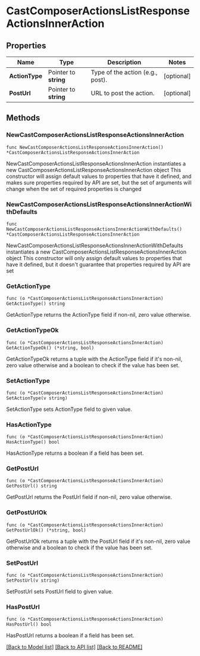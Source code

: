 # CastComposerActionsListResponseActionsInnerAction

## Properties

Name | Type | Description | Notes
------------ | ------------- | ------------- | -------------
**ActionType** | Pointer to **string** | Type of the action (e.g., post). | [optional] 
**PostUrl** | Pointer to **string** | URL to post the action. | [optional] 

## Methods

### NewCastComposerActionsListResponseActionsInnerAction

`func NewCastComposerActionsListResponseActionsInnerAction() *CastComposerActionsListResponseActionsInnerAction`

NewCastComposerActionsListResponseActionsInnerAction instantiates a new CastComposerActionsListResponseActionsInnerAction object
This constructor will assign default values to properties that have it defined,
and makes sure properties required by API are set, but the set of arguments
will change when the set of required properties is changed

### NewCastComposerActionsListResponseActionsInnerActionWithDefaults

`func NewCastComposerActionsListResponseActionsInnerActionWithDefaults() *CastComposerActionsListResponseActionsInnerAction`

NewCastComposerActionsListResponseActionsInnerActionWithDefaults instantiates a new CastComposerActionsListResponseActionsInnerAction object
This constructor will only assign default values to properties that have it defined,
but it doesn't guarantee that properties required by API are set

### GetActionType

`func (o *CastComposerActionsListResponseActionsInnerAction) GetActionType() string`

GetActionType returns the ActionType field if non-nil, zero value otherwise.

### GetActionTypeOk

`func (o *CastComposerActionsListResponseActionsInnerAction) GetActionTypeOk() (*string, bool)`

GetActionTypeOk returns a tuple with the ActionType field if it's non-nil, zero value otherwise
and a boolean to check if the value has been set.

### SetActionType

`func (o *CastComposerActionsListResponseActionsInnerAction) SetActionType(v string)`

SetActionType sets ActionType field to given value.

### HasActionType

`func (o *CastComposerActionsListResponseActionsInnerAction) HasActionType() bool`

HasActionType returns a boolean if a field has been set.

### GetPostUrl

`func (o *CastComposerActionsListResponseActionsInnerAction) GetPostUrl() string`

GetPostUrl returns the PostUrl field if non-nil, zero value otherwise.

### GetPostUrlOk

`func (o *CastComposerActionsListResponseActionsInnerAction) GetPostUrlOk() (*string, bool)`

GetPostUrlOk returns a tuple with the PostUrl field if it's non-nil, zero value otherwise
and a boolean to check if the value has been set.

### SetPostUrl

`func (o *CastComposerActionsListResponseActionsInnerAction) SetPostUrl(v string)`

SetPostUrl sets PostUrl field to given value.

### HasPostUrl

`func (o *CastComposerActionsListResponseActionsInnerAction) HasPostUrl() bool`

HasPostUrl returns a boolean if a field has been set.


[[Back to Model list]](../README.md#documentation-for-models) [[Back to API list]](../README.md#documentation-for-api-endpoints) [[Back to README]](../README.md)


